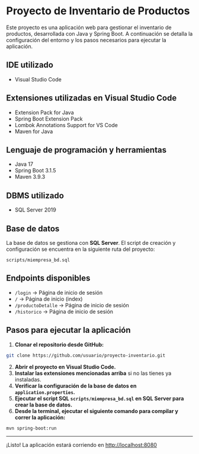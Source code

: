 # Proyecto de Inventario de Productos

Este proyecto es una aplicación web para gestionar el inventario de productos, desarrollada con Java y Spring Boot. A continuación se detalla la configuración del entorno y los pasos necesarios para ejecutar la aplicación.

## IDE utilizado
- Visual Studio Code

## Extensiones utilizadas en Visual Studio Code
- Extension Pack for Java
- Spring Boot Extension Pack
- Lombok Annotations Support for VS Code
- Maven for Java

## Lenguaje de programación y herramientas
- Java 17
- Spring Boot 3.1.5
- Maven 3.9.3

## DBMS utilizado
- SQL Server 2019

## Base de datos
La base de datos se gestiona con **SQL Server**. El script de creación y configuración se encuentra en la siguiente ruta del proyecto:
```
scripts/miempresa_bd.sql
```

## Endpoints disponibles
- `/login` → Página de inicio de sesión
- `/` → Página de inicio (index)
- `/productoDetalle` → Página de inicio de sesión
- `/historico` → Página de inicio de sesión

## Pasos para ejecutar la aplicación
1. **Clonar el repositorio desde GitHub:**
```bash
git clone https://github.com/usuario/proyecto-inventario.git
```
2. **Abrir el proyecto en Visual Studio Code.**
3. **Instalar las extensiones mencionadas arriba** si no las tienes ya instaladas.
4. **Verificar la configuración de la base de datos en `application.properties`.**
5. **Ejecutar el script SQL `scripts/miempresa_bd.sql` en SQL Server para crear la base de datos.**
6. **Desde la terminal, ejecutar el siguiente comando para compilar y correr la aplicación:**
```bash
mvn spring-boot:run
```

---

¡Listo! La aplicación estará corriendo en [http://localhost:8080](http://localhost:8080)

